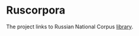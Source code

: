 # Ruscorpora

The project links to Russian National Corpus [library](https://github.com/kunansy/rnc).
